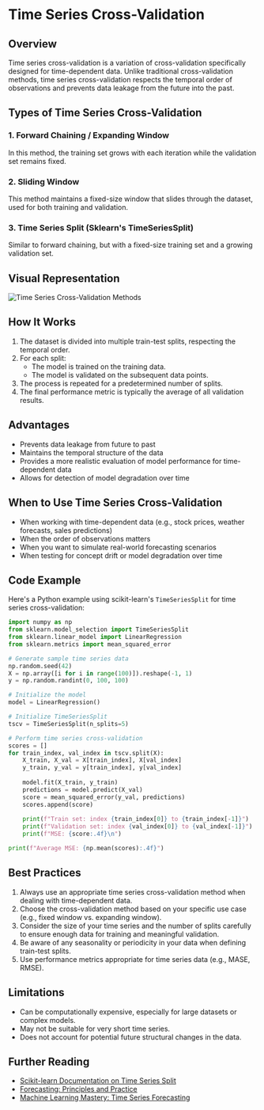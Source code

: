 # Time Series Cross-Validation

## Overview

Time series cross-validation is a variation of cross-validation specifically designed for time-dependent data. Unlike traditional cross-validation methods, time series cross-validation respects the temporal order of observations and prevents data leakage from the future into the past.

## Types of Time Series Cross-Validation

### 1. Forward Chaining / Expanding Window

In this method, the training set grows with each iteration while the validation set remains fixed.

### 2. Sliding Window

This method maintains a fixed-size window that slides through the dataset, used for both training and validation.

### 3. Time Series Split (Sklearn's TimeSeriesSplit)

Similar to forward chaining, but with a fixed-size training set and a growing validation set.

## Visual Representation

![Time Series Cross-Validation Methods](time-series-cv-methods.svg)

## How It Works

1. The dataset is divided into multiple train-test splits, respecting the temporal order.
2. For each split:
   - The model is trained on the training data.
   - The model is validated on the subsequent data points.
3. The process is repeated for a predetermined number of splits.
4. The final performance metric is typically the average of all validation results.

## Advantages

- Prevents data leakage from future to past
- Maintains the temporal structure of the data
- Provides a more realistic evaluation of model performance for time-dependent data
- Allows for detection of model degradation over time

## When to Use Time Series Cross-Validation

- When working with time-dependent data (e.g., stock prices, weather forecasts, sales predictions)
- When the order of observations matters
- When you want to simulate real-world forecasting scenarios
- When testing for concept drift or model degradation over time

## Code Example

Here's a Python example using scikit-learn's `TimeSeriesSplit` for time series cross-validation:

```python
import numpy as np
from sklearn.model_selection import TimeSeriesSplit
from sklearn.linear_model import LinearRegression
from sklearn.metrics import mean_squared_error

# Generate sample time series data
np.random.seed(42)
X = np.array([i for i in range(100)]).reshape(-1, 1)
y = np.random.randint(0, 100, 100)

# Initialize the model
model = LinearRegression()

# Initialize TimeSeriesSplit
tscv = TimeSeriesSplit(n_splits=5)

# Perform time series cross-validation
scores = []
for train_index, val_index in tscv.split(X):
    X_train, X_val = X[train_index], X[val_index]
    y_train, y_val = y[train_index], y[val_index]
    
    model.fit(X_train, y_train)
    predictions = model.predict(X_val)
    score = mean_squared_error(y_val, predictions)
    scores.append(score)
    
    print(f"Train set: index {train_index[0]} to {train_index[-1]}")
    print(f"Validation set: index {val_index[0]} to {val_index[-1]}")
    print(f"MSE: {score:.4f}\n")

print(f"Average MSE: {np.mean(scores):.4f}")
```

## Best Practices

1. Always use an appropriate time series cross-validation method when dealing with time-dependent data.
2. Choose the cross-validation method based on your specific use case (e.g., fixed window vs. expanding window).
3. Consider the size of your time series and the number of splits carefully to ensure enough data for training and meaningful validation.
4. Be aware of any seasonality or periodicity in your data when defining train-test splits.
5. Use performance metrics appropriate for time series data (e.g., MASE, RMSE).

## Limitations

- Can be computationally expensive, especially for large datasets or complex models.
- May not be suitable for very short time series.
- Does not account for potential future structural changes in the data.

## Further Reading

- [Scikit-learn Documentation on Time Series Split](https://scikit-learn.org/stable/modules/generated/sklearn.model_selection.TimeSeriesSplit.html)
- [Forecasting: Principles and Practice](https://otexts.com/fpp3/)
- [Machine Learning Mastery: Time Series Forecasting](https://machinelearningmastery.com/time-series-forecasting/)

